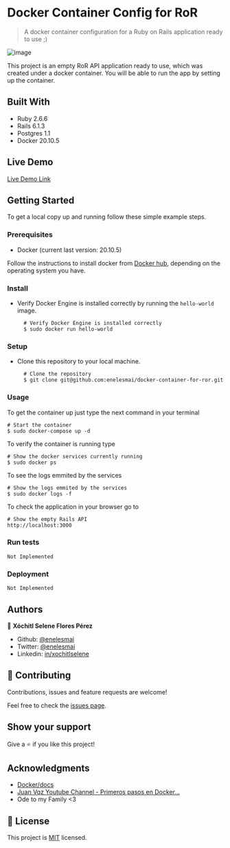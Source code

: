 # Docker Container Config for RoR

> A docker container configuration for a Ruby on Rails application ready to use ;)

![image](https://user-images.githubusercontent.com/5160907/110696898-43b40d80-81b1-11eb-9d15-049e6470bd28.png)

This project is an empty RoR API application ready to use, which was created under a docker container. You will be able to run the app by setting up the container.

## Built With

- Ruby 2.6.6
- Rails 6.1.3
- Postgres 1.1
- Docker 20.10.5

## Live Demo

[Live Demo Link](https://livedemo.com)


## Getting Started

To get a local copy up and running follow these simple example steps.

### Prerequisites
- Docker (current last version: 20.10.5)

Follow the instructions to install docker from [Docker hub](https://docs.docker.com/get-docker/), depending on the operating system you have.

### Install

- Verify Docker Engine is installed correctly by running the `hello-world` image.

        # Verify Docker Engine is installed correctly
        $ sudo docker run hello-world

### Setup
- Clone this repository to your local machine.

        # Clone the repository
        $ git clone git@github.com:enelesmai/docker-container-for-ror.git

### Usage
To get the container up just type the next command in your terminal

    # Start the container
    $ sudo docker-compose up -d

To verify the container is running type
    
    # Show the docker services currently running 
    $ sudo docker ps

To see the logs emmited by the services

    # Show the logs emmited by the services
    $ sudo docker logs -f

To check the application in your browser go to

    # Show the empty Rails API
    http://localhost:3000

### Run tests
    Not Implemented

### Deployment
    Not Implemented



## Authors

👤 **Xóchitl Selene Flores Pérez**

- Github: [@enelesmai](https://github.com/enelesmai)
- Twitter: [@enelesmai](https://twitter.com/enelesmai)
- Linkedin: [in/xochitlselene](https://linkedin.com/in/xochitlselene)


## 🤝 Contributing

Contributions, issues and feature requests are welcome!

Feel free to check the [issues page](issues/).

## Show your support

Give a ⭐️ if you like this project!

## Acknowledgments

- [Docker/docs](https://docs.docker.com/)
- [Juan Vqz Youtube Channel - Primeros pasos en Docker...](https://www.youtube.com/channel/UC9bsDBNvCZEEjrjFdFLtIYA)
- Ode to my Family <3

## 📝 License

This project is [MIT](lic.url) licensed.
